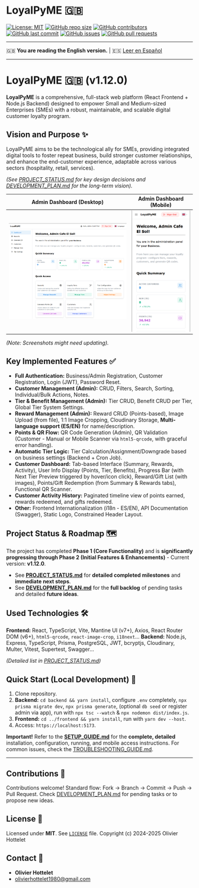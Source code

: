 # LoyalPyME 🇬🇧

[![License: MIT](https://img.shields.io/badge/License-MIT-yellow.svg?style=flat-square)](https://opensource.org/licenses/MIT)
[![GitHub repo size](https://img.shields.io/github/repo-size/R3v180/LoyalPyME?style=flat-square)](https://github.com/R3v180/LoyalPyME)
[![GitHub contributors](https://img.shields.io/github/contributors/R3v180/LoyalPyME?style=flat-square)](https://github.com/R3v180/LoyalPyME/graphs/contributors)
[![GitHub last commit](https://img.shields.io/github/last-commit/R3v180/LoyalPyME?style=flat-square)](https://github.com/R3v180/LoyalPyME/commits/main)
[![GitHub issues](https://img.shields.io/github/issues/R3v180/LoyalPyME?style=flat-square)](https://github.com/R3v180/LoyalPyME/issues)
[![GitHub pull requests](https://img.shields.io/github/issues-pr/R3v180/LoyalPyME?style=flat-square)](https://github.com/R3v180/LoyalPyME/pulls)

---

🇬🇧 **You are reading the English version.** | 🇪🇸 [Leer en Español](README.es.md)

---

# LoyalPyME 🇬🇧 (v1.12.0)

**LoyalPyME** is a comprehensive, full-stack web platform (React Frontend + Node.js Backend) designed to empower Small and Medium-sized Enterprises (SMEs) with a robust, maintainable, and scalable digital customer loyalty program.

## Vision and Purpose ✨

LoyalPyME aims to be the technological ally for SMEs, providing integrated digital tools to foster repeat business, build stronger customer relationships, and enhance the end-customer experience, adaptable across various sectors (hospitality, retail, services).

_(See [PROJECT_STATUS.md](./PROJECT_STATUS.md) for key design decisions and [DEVELOPMENT_PLAN.md](./DEVELOPMENT_PLAN.md) for the long-term vision)._

|                                    Admin Dashboard (Desktop)                                    |                                       Admin Dashboard (Mobile)                                       |
| :---------------------------------------------------------------------------------------------: | :--------------------------------------------------------------------------------------------------: |
| <img src="images/SC_LoyalPyME.png" alt="LoyalPyME Admin Dashboard - Desktop View" width="100%"> | <img src="images/SC_LoyalPyME_PHONE.png" alt="LoyalPyME Admin Dashboard - Mobile View" width="100%"> |

_(Note: Screenshots might need updating)._

## Key Implemented Features ✅

- **Full Authentication:** Business/Admin Registration, Customer Registration, Login (JWT), Password Reset.
- **Customer Management (Admin):** CRUD, Filters, Search, Sorting, Individual/Bulk Actions, Notes.
- **Tier & Benefit Management (Admin):** Tier CRUD, Benefit CRUD per Tier, Global Tier System Settings.
- **Reward Management (Admin):** Reward CRUD (Points-based), Image Upload (from file), 1:1 Image Cropping, Cloudinary Storage, **Multi-language support (ES/EN)** for name/description.
- **Points & QR Flow:** QR Code Generation (Admin), QR Validation (Customer - Manual or Mobile Scanner via `html5-qrcode`, with graceful error handling).
- **Automatic Tier Logic:** Tier Calculation/Assignment/Downgrade based on business settings (Backend + Cron Job).
- **Customer Dashboard:** Tab-based Interface (Summary, Rewards, Activity), User Info Display (Points, Tier, Benefits), Progress Bar (with Next Tier Preview triggered by hover/icon click), Reward/Gift List (with images), Points/Gift Redemption (from Summary & Rewards tabs), Functional QR Scanner.
- **Customer Activity History:** Paginated timeline view of points earned, rewards redeemed, and gifts redeemed.
- **Other:** Frontend Internationalization (i18n - ES/EN), API Documentation (Swagger), Static Logo, Constrained Header Layout.

## Project Status & Roadmap 🗺️

The project has completed **Phase 1 (Core Functionality)** and is **significantly progressing through Phase 2 (Initial Features & Enhancements)** - Current version: **v1.12.0**.

- See **[PROJECT_STATUS.md](./PROJECT_STATUS.md)** for **detailed completed milestones** and **immediate next steps**.
- See **[DEVELOPMENT_PLAN.md](./DEVELOPMENT_PLAN.md)** for the **full backlog** of pending tasks and detailed **future ideas**.

## Used Technologies 🛠️

**Frontend:** React, TypeScript, Vite, Mantine UI (v7+), Axios, React Router DOM (v6+), `html5-qrcode`, `react-image-crop`, `i18next`...
**Backend:** Node.js, Express, TypeScript, Prisma, PostgreSQL, JWT, bcryptjs, Cloudinary, Multer, Vitest, Supertest, Swagger...

_(Detailed list in [PROJECT_STATUS.md](./PROJECT_STATUS.md))_

## Quick Start (Local Development) 🚀

1.  Clone repository.
2.  **Backend:** `cd backend && yarn install`, configure `.env` completely, `npx prisma migrate dev`, `npx prisma generate`, (optional `db seed` or register admin via app), run with `npx tsc --watch` & `npx nodemon dist/index.js`.
3.  **Frontend:** `cd ../frontend && yarn install`, run with `yarn dev --host`.
4.  Access: `https://localhost:5173`.

**Important!** Refer to the **[SETUP_GUIDE.md](./SETUP_GUIDE.md)** for the **complete, detailed** installation, configuration, running, and mobile access instructions. For common issues, check the [TROUBLESHOOTING_GUIDE.md](./TROUBLESHOOTING_GUIDE.md).

---

## Contributions 🤝

Contributions welcome! Standard flow: Fork -> Branch -> Commit -> Push -> Pull Request. Check [DEVELOPMENT_PLAN.md](./DEVELOPMENT_PLAN.md) for pending tasks or to propose new ideas.

## License 📜

Licensed under **MIT**. See [`LICENSE`](./LICENSE) file.
Copyright (c) 2024-2025 Olivier Hottelet

## Contact 📧

- **Olivier Hottelet**
- olivierhottelet1980@gmail.com
